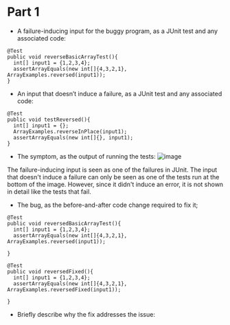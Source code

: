 # Part 1

* A failure-inducing input for the buggy program, as a JUnit test and any associated code:
```
@Test
public void reverseBasicArrayTest(){
  int[] input1 = {1,2,3,4};
  assertArrayEquals(new int[]{4,3,2,1}, ArrayExamples.reversed(input1));
}
```
* An input that doesn’t induce a failure, as a JUnit test and any associated code:
```
@Test
public void testReversed(){
  int[] input1 = {};
  ArrayExamples.reverseInPlace(input1);
  assertArrayEquals(new int[]{}, input1);
}
```
* The symptom, as the output of running the tests:
![image](https://github.com/JoshCaneday/cse15l-lab-reports/assets/146874169/43d0566e-d85e-48be-80e5-056fa5a905df)

The failure-inducing input is seen as one of the failures in JUnit. The input that doesn't induce a failure can only be seen as one of the tests run at the bottom of the image. However, since it didn't induce an error, it is not shown in detail like the tests that fail.
* The bug, as the before-and-after code change required to fix it;
```
@Test
public void reversedBasicArrayTest(){
  int[] input1 = {1,2,3,4};
  assertArrayEquals(new int[]{4,3,2,1}, ArrayExamples.reversed(input1));
		
}
```
```
@Test
public void reversedFixed(){
  int[] input1 = {1,2,3,4};
  assertArrayEquals(new int[]{4,3,2,1}, ArrayExamples.reversedFixed(input1));
		
}
```
* Briefly describe why the fix addresses the issue:
  

